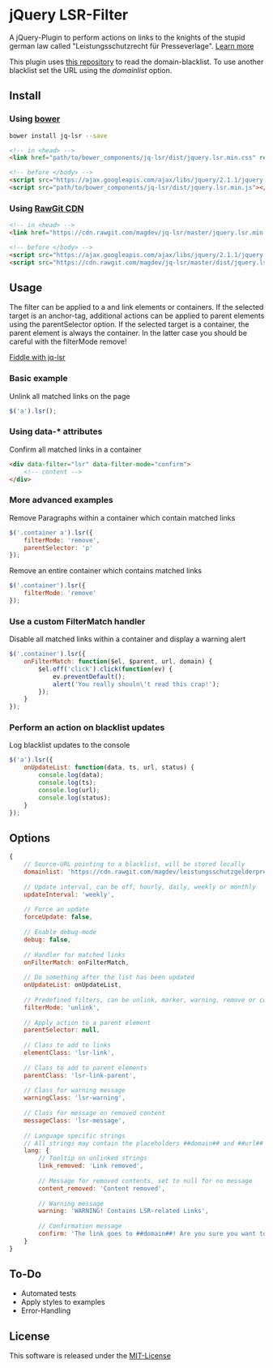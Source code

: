# jQuery LSR-Filter

A jQuery-Plugin to perform actions on links to the knights of the stupid german law called "Leistungsschutzrecht 
für Presseverlage". [Learn more](https://github.com/magdev/leistungsschutzgelderpresser/blob/master/README.md)

This plugin uses [this repository](https://github.com/magdev/leistungsschutzgelderpresser) to read the domain-blacklist.
To use another blacklist set the URL using the _domainlist_ option.

## Install

### Using [bower](http://bower.io)

```bash
bower install jq-lsr --save
```

```html
<!-- in <head> -->
<link href="path/to/bower_components/jq-lsr/dist/jquery.lsr.min.css" rel="stylesheet"/>

<!-- before </body> -->
<script src="https://ajax.googleapis.com/ajax/libs/jquery/2.1.1/jquery.min.js"></script>
<script src="path/to/bower_components/jq-lsr/dist/jquery.lsr.min.js"></script>
``` 

### Using [RawGit CDN](https://rawgit.com)

```html
<!-- in <head> -->
<link href="https://cdn.rawgit.com/magdev/jq-lsr/master/jquery.lsr.min.css" rel="stylesheet"/>

<!-- before </body> -->
<script src="https://ajax.googleapis.com/ajax/libs/jquery/2.1.1/jquery.min.js"></script>
<script src="https://cdn.rawgit.com/magdev/jq-lsr/master/dist/jquery.lsr.min.js"></script>
```



## Usage

The filter can be applied to a and link elements or containers. If the selected target is an anchor-tag, 
additional actions can be applied to parent elements using the parentSelector option. If the selected 
target is a container, the parent element is always the container. In the latter case you should be careful 
with the filterMode remove!

[Fiddle with jq-lsr](http://jsfiddle.net/magdev/r0d6az8x/1/)


### Basic example

Unlink all matched links on the page
```javascript
$('a').lsr();
```

### Using data-* attributes

Confirm all matched links in a container
```html
<div data-filter="lsr" data-filter-mode="confirm">
    <!-- content -->
</div>
```


### More advanced examples

Remove Paragraphs within a container which contain matched links 
```javascript
$('.container a').lsr({
    filterMode: 'remove',
    parentSelector: 'p'
});
```

Remove an entire container which contains matched links
```javascript
$('.container').lsr({
    filterMode: 'remove'
});
```


### Use a custom FilterMatch handler

Disable all matched links within a container and display a warning alert
```javascript
$('.container').lsr({
    onFilterMatch: function($el, $parent, url, domain) {
        $el.off('click').click(function(ev) {
            ev.preventDefault();
            alert('You really shouln\'t read this crap!');
        });
    }
});
```


### Perform an action on blacklist updates

Log blacklist updates to the console
```javascript
$('a').lsr({
    onUpdateList: function(data, ts, url, status) {
        console.log(data);
        console.log(ts);
        console.log(url);
        console.log(status);
    }
});
```


## Options

```javascript
{
    // Source-URL pointing to a blacklist, will be stored locally
    domainlist: 'https://cdn.rawgit.com/magdev/leistungsschutzgelderpresser/master/domains.json',
    
    // Update interval, can be off, hourly, daily, weekly or monthly
    updateInterval: 'weekly',
    
    // Force an update
    forceUpdate: false,
    
    // Enable debug-mode
    debug: false,
    
    // Handler for matched links
    onFilterMatch: onFilterMatch,
    
    // Do something after the list has been updated
    onUpdateList: onUpdateList,
    
    // Predefined filters, can be unlink, marker, warning, remove or confirm
    filterMode: 'unlink',
    
    // Apply action to a parent element
    parentSelector: null,
    
    // Class to add to links
    elementClass: 'lsr-link',
    
    // Class to add to parent elements
    parentClass: 'lsr-link-parent',
    
    // Class for warning message
    warningClass: 'lsr-warning',
    
    // Class for message on removed content
    messageClass: 'lsr-message',
    
    // Language specific strings
    // All strings may contain the placeholders ##domain## and ##url##
    lang: {
        // Tooltip on unlinked strings
        link_removed: 'Link removed',
        
        // Message for removed contents, set to null for no message
        content_removed: 'Content removed',
        
        // Warning message
        warning: 'WARNING! Contains LSR-related Links',
        
        // Confirmation message
        confirm: 'The link goes to ##domain##! Are you sure you want to follow this link?'
    }
}
```


## To-Do

  * Automated tests
  * Apply styles to examples
  * Error-Handling



## License

This software is released under the [MIT-License](LICENSE.md)
